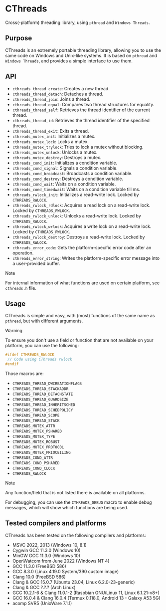 # CThreads

Cross(-platform) threading library, using `pthread` and `Windows Threads`.

## Purpose

CThreads is an extremely portable threading library, allowing you to use the same code on Windows and Unix-like systems. It is based on `pthread` and `Windows Threads`, and provides a simple interface to use them.

## API

- `cthreads_thread_create`: Creates a new thread.
- `cthreads_thread_detach`: Detaches a thread.
- `cthreads_thread_join`: Joins a thread.
- `cthreads_thread_equal`: Compares two thread structures for equality.
- `cthreads_thread_self`: Retrieves the thread identifier of the current thread.
- `cthreads_thread_id`: Retrieves the thread identifier of the specified thread.
- `cthreads_thread_exit`: Exits a thread.
- `cthreads_mutex_init`: Initializes a mutex.
- `cthreads_mutex_lock`: Locks a mutex.
- `cthreads_mutex_trylock`: Tries to lock a mutex without blocking.
- `cthreads_mutex_unlock`: Unlocks a mutex.
- `cthreads_mutex_destroy`: Destroys a mutex.
- `cthreads_cond_init`: Initializes a condition variable.
- `cthreads_cond_signal`: Signals a condition variable.
- `cthreads_cond_broadcast`: Broadcasts a condition variable.
- `cthreads_cond_destroy`: Destroys a condition variable.
- `cthreads_cond_wait`: Waits on a condition variable.
- `cthreads_cond_timedwait`: Waits on a condition variable till ms.
- `cthreads_rwlock_init`: Initializes a read-write lock. Locked by `CTHREADS_RWLOCK`.
- `cthreads_rwlock_rdlock`: Acquires a read lock on a read-write lock. Locked by `CTHREADS_RWLOCK`.
- `cthreads_rwlock_unlock`: Unlocks a read-write lock. Locked by `CTHREADS_RWLOCK`.
- `cthreads_rwlock_wrlock`: Acquires a write lock on a read-write lock. Locked by `CTHREADS_RWLOCK`.
- `cthreads_rwlock_destroy`: Destroys a read-write lock. Locked by `CTHREADS_RWLOCK`.
- `cthreads_error_code`: Gets the platform-specific error code after an operation.
- `cthreads_error_string`: Writes the platform-specific error message into a user-provided buffer.

> [!NOTE]
> For internal information of what functions are used on certain platform, see `cthreads.h` file.

## Usage

CThreads is simple and easy, with (most) functions of the same name as `pthread`, but with different arguments.

> [!WARNING]
> To ensure you don't use a field or function that are not available on your platform, you can use the following:

```c
#ifdef CTHREADS_RWLOCK
 // Code using CThreads rwlock
#endif
```

Those macros are:
- `CTHREADS_THREAD_DWCREATIONFLAGS`
- `CTHREADS_THREAD_STACKADDR`
- `CTHREADS_THREAD_DETACHSTATE`
- `CTHREADS_THREAD_GUARDSIZE`
- `CTHREADS_THREAD_INHERITSCHED`
- `CTHREADS_THREAD_SCHEDPOLICY`
- `CTHREADS_THREAD_SCOPE`
- `CTHREADS_THREAD_STACK`
- `CTHREADS_MUTEX_ATTR`
- `CTHREADS_MUTEX_PSHARED`
- `CTHREADS_MUTEX_TYPE`
- `CTHREADS_MUTEX_ROBUST`
- `CTHREADS_MUTEX_PROTOCOL`
- `CTHREADS_MUTEX_PRIOCEILING`
- `CTHREADS_COND_ATTR`
- `CTHREADS_COND_PSHARED`
- `CTHREADS_COND_CLOCK`
- `CTHREADS_RWLOCK`

> [!NOTE]
> Any function/field that is not listed there is available on all platforms.

For debugging, you can use the `CTHREADS_DEBUG` macro to enable debug messages, which will show which functions are being used.

## Tested compilers and platforms

CThreads has been tested on the following compilers and platforms:

- MSVC 2022, 2013 (Windows 10, 8.1)
- Cygwin GCC 11.3.0 (Windows 10)
- MinGW GCC 11.3.0 (Windows 10)
- OpenWatcom from June 2022 (Windows NT 4)
- GCC 11.3.0 (FreeBSD 586)
- GCC 8.3.0 (Linux 4.19.0 System/390 custom image)
- Clang 10.0 (FreeBSD 586)
- Clang & GCC 15.0.7 (Ubuntu 23.04, Linux 6.2.0-23-generic)
- Clang & GCC ?.?.? (Arch Linux)
- GCC 10.2.1-6 & Clang 11.0.1-2 (Raspbian GNU/Linux 11, Linux 6.1.21-v8+)
- GCC 16.0.4 & Clang 16.0.4 (Termux 0.118.0, Android 13 - Galaxy A53 5G)
- acomp SVR5 (UnixWare 7.1.1)
